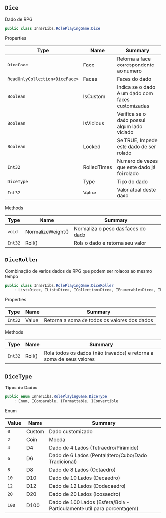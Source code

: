 ## `Dice`

Dado de RPG
```csharp
public class InnerLibs.RolePlayingGame.Dice

```

Properties

| Type | Name | Summary | 
| --- | --- | --- | 
| `DiceFace` | Face | Retorna a face correspondente ao numero | 
| `ReadOnlyCollection<DiceFace>` | Faces | Faces do dado | 
| `Boolean` | IsCustom | Indica se o dado é um dado com faces customizadas | 
| `Boolean` | IsVicious | Verifica se o dado possui algum lado viciado | 
| `Boolean` | Locked | Se TRUE, Impede este dado de ser rolado | 
| `Int32` | RolledTimes | Numero de vezes que este dado já foi rolado | 
| `DiceType` | Type | Tipo do dado | 
| `Int32` | Value | Valor atual deste dado | 


Methods

| Type | Name | Summary | 
| --- | --- | --- | 
| `void` | NormalizeWeight() | Normaliza o peso das faces do dado | 
| `Int32` | Roll() | Rola o dado e retorna seu valor | 


## `DiceRoller`

Combinação de varios dados de RPG que podem ser rolados ao mesmo tempo
```csharp
public class InnerLibs.RolePlayingGame.DiceRoller
    : List<Dice>, IList<Dice>, ICollection<Dice>, IEnumerable<Dice>, IEnumerable, IList, ICollection, IReadOnlyList<Dice>, IReadOnlyCollection<Dice>

```

Properties

| Type | Name | Summary | 
| --- | --- | --- | 
| `Int32` | Value | Retorna a soma de todos os valores dos dados | 


Methods

| Type | Name | Summary | 
| --- | --- | --- | 
| `Int32` | Roll() | Rola todos os dados (não travados) e retorna a soma de seus valores | 


## `DiceType`

Tipos de Dados
```csharp
public enum InnerLibs.RolePlayingGame.DiceType
    : Enum, IComparable, IFormattable, IConvertible

```

Enum

| Value | Name | Summary | 
| --- | --- | --- | 
| `0` | Custom | Dado customizado | 
| `2` | Coin | Moeda | 
| `4` | D4 | Dado de 4 Lados (Tetraedro/Pirâmide) | 
| `6` | D6 | Dado de 6 Lados (Pentalátero/Cubo/Dado Tradicional) | 
| `8` | D8 | Dado de 8 Lados (Octaedro) | 
| `10` | D10 | Dado de 10 Lados (Decaedro) | 
| `12` | D12 | Dado de 12 Lados (Dodecaedro) | 
| `20` | D20 | Dado de 20 Lados (Icosaedro) | 
| `100` | D100 | Dado de 100 Lados (Esfera/Bola - Particulamente util para porcentagem) | 


